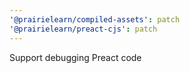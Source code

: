 ```yaml
---
'@prairielearn/compiled-assets': patch
'@prairielearn/preact-cjs': patch
---
```


Support debugging Preact code
